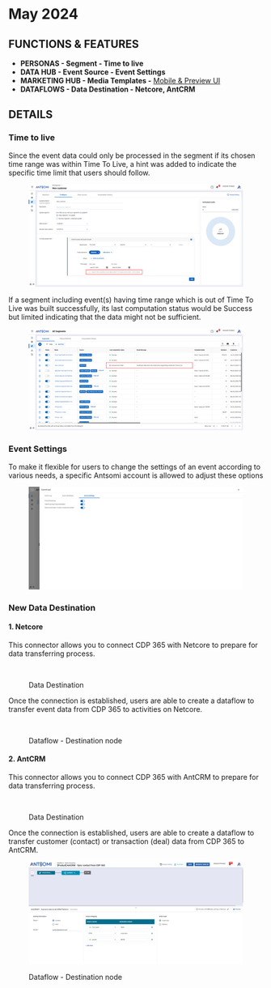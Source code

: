# May 2024

## FUNCTIONS & FEATURES

* **PERSONAS - Segment - Time to live**
* **DATA HUB - Event Source - Event Settings**
* **MARKETING HUB - Media Templates -** [Mobile & Preview UI](may-2024.md#mobile-and-preview-ui)
* **DATAFLOWS - Data Destination - Netcore, AntCRM**

## DETAILS

### Time to live

Since the event data could only be processed in the segment if its chosen time range was within Time To Live, a hint was added to indicate the specific time limit that users should follow.

<figure><img src="../../../.gitbook/assets/image (122).png" alt=""><figcaption></figcaption></figure>

If a segment including event(s) having time range which is out of Time To Live was built successfully, its last computation status would be Success but limited indicating that the data might not be sufficient.

<figure><img src="../../../.gitbook/assets/image (123).png" alt=""><figcaption></figcaption></figure>

### Event Settings

To make it flexible for users to change the settings of an event according to various needs, a specific Antsomi account is allowed to adjust these options

<figure><img src="../../../.gitbook/assets/image (124).png" alt=""><figcaption></figcaption></figure>

### New Data Destination

#### 1. Netcore&#x20;

This connector allows you to connect CDP 365 with Netcore to prepare for data transferring process.

<figure><img src="https://lh7-us.googleusercontent.com/slidesz/AGV_vUeBNAe_RJa8Qumsvat6WLCGiilbj6fuqh5_W0iJaq_18iO5Nw989eqxJwnbhAmm0pPa_keolJ0KtriBbkXL_0v20a6eWzIA92EnuMKS4YMQZZykUDT_bfa0sSAC0hnx6qyLc3KwA9KmnB9u_GGCELEY_nmd_GPQ=s2048?key=ZRpXnrK8Xppz3ekw1yaJHA" alt=""><figcaption><p>Data Destination</p></figcaption></figure>

Once the connection is established, users are able to create a dataflow to transfer event data from CDP 365 to activities on Netcore.

<figure><img src="https://lh7-us.googleusercontent.com/slidesz/AGV_vUe-_PFxM2Aqd58pqKrN1L475ESNjzNB5aykHAyRvosvvytaGm7zHqLv5gENQ4_eCXNR-IWiK8wC1N5PR7KQYyXiD4rxD2vhWsJO6of3ZXiepMnviv5l7KgOQw3HREHSnEEB4xDnuWEwYmnxh2f0RiaZxWw2Y5kG=s2048?key=ZRpXnrK8Xppz3ekw1yaJHA" alt=""><figcaption><p>Dataflow - Destination node</p></figcaption></figure>

#### 2. AntCRM&#x20;

This connector allows you to connect CDP 365 with AntCRM to prepare for data transferring process.

<figure><img src="https://lh7-us.googleusercontent.com/slidesz/AGV_vUdbpCP6XxQev-nXk_yrqgSKkZa2UB1SR2kwlBz63Vmm-LkCyNcxWzqFFbu27ciwqcCBlOL4hoQYNGmOrVZOF0EClE7D5OTtplfGVCZeEcMYVyupcRPHsxWVoIml07l07byZ7LJVrsheBIp4XzIh0-OLxm4x6Xwg=s2048?key=ZRpXnrK8Xppz3ekw1yaJHA" alt=""><figcaption><p>Data Destination</p></figcaption></figure>

Once the connection is established, users are able to create a dataflow to transfer customer (contact) or transaction (deal) data from CDP 365 to AntCRM.

<figure><img src="../../../.gitbook/assets/image (125).png" alt=""><figcaption><p>Dataflow - Destination node</p></figcaption></figure>
